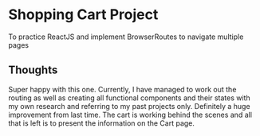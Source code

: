 # Shopping Cart Project

To practice ReactJS and implement BrowserRoutes to navigate multiple pages

## Thoughts

Super happy with this one. Currently, I have managed to work out the routing as well as creating all functional components and their states with my own research and referring to my past projects only. Definitely a huge improvement from  last time. The cart is working behind the scenes and all that is left is to present the information on the Cart page.

